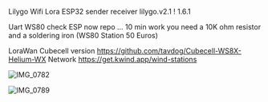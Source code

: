 Lilygo Wifi Lora ESP32
sender receiver lilygo.v2.1 ! 1.6.1

Uart WS80 check ESP now repo ... 10 min work you need a 10K ohm resistor and a soldering iron (WS80 Station 50 Euros)

LoraWan Cubecell version  https://github.com/tavdog/Cubecell-WS8X-Helium-WX
Network https://get.kwind.app/wind-stations


![IMG_0782](https://github.com/user-attachments/assets/38dfa29a-b5c0-4990-8d37-a03ea241c1fb)








![IMG_0789](https://github.com/user-attachments/assets/6ebebd74-be2d-4bfe-8703-d81633ee2b10)
